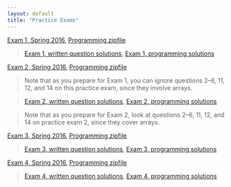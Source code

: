 ```yaml
---
layout: default
title: "Practice Exams"
---
```


[Exam 1, Spring 2016](cs101-spring2016-exam01.pdf), [Programming zipfile](CS101_Exam1.zip)

> [Exam 1, written question solutions](cs101-spring2016-exam01-solution.pdf), [Exam 1, programming solutions](CS101_Exam1_Solution.zip)

[Exam 2, Spring 2016](cs101-spring2016-exam02.pdf), [Programming zipfile](CS101_Exam2.zip)

> Note that as you prepare for Exam 1, you can ignore questions 2&ndash;6, 11, 12, and 14 on this practice exam, since they involve arrays.

> [Exam 2, written question solutions](cs101-spring2016-exam02-solution.pdf), [Exam 2, programming solutions](CS101_Exam2_Solution.zip)

> Note that as you prepare for Exam 2, look at questions 2&ndash;6, 11, 12, and 14 on practice exam 2, since they cover arrays.

[Exam 3, Spring 2016](cs101-spring2016-exam03.pdf), [Programming zipfile](CS101_Exam3.zip)

> [Exam 3, written question solutions](cs101-spring2016-exam03-solution.pdf), [Exam 3, programming solutions](CS101_Exam3_Solution.zip)

[Exam 4, Spring 2016](cs101-spring2016-exam04.pdf), [Programming zipfile](CS101_Exam4.zip)

> [Exam 4, written question solutions](cs101-spring2016-exam04-solution.pdf), [Exam 4, programming solutions](CS101_Exam4_Solution.zip)
